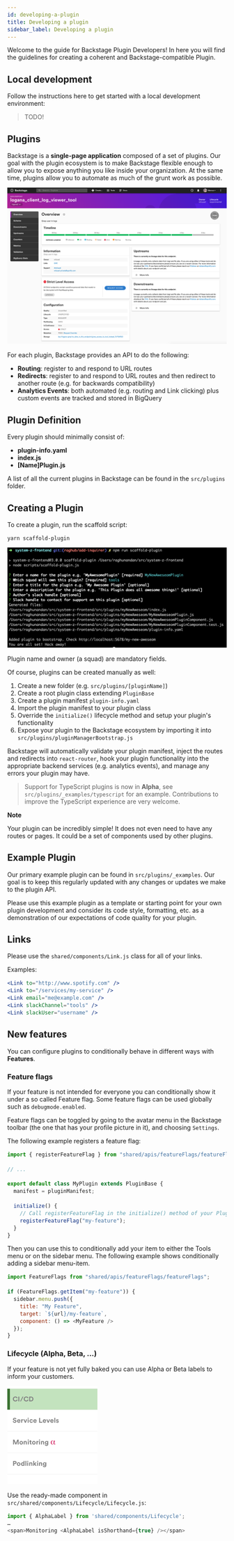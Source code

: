 ```yaml
---
id: developing-a-plugin
title: Developing a plugin
sidebar_label: Developing a plugin
---
```


Welcome to the guide for Backstage Plugin Developers! In here you will find the guidelines for creating a coherent and Backstage-compatible Plugin.

## Local development

Follow the instructions here to get started with a local development environment:

> TODO!

## Plugins

Backstage is a **single-page application** composed of a set of plugins. Our goal with the plugin ecosystem is to make Backstage flexible enough to allow you to
expose anything you like inside your organization. At the same time, plugins allow you to automate as much of the grunt work as possible.

![plugin](assets/plugin.png)

For each plugin, Backstage provides an API to do the following:

- **Routing**: register to and respond to URL routes
- **Redirects**: register to and respond to URL routes and then redirect to another route (e.g. for backwards compatibility)
- **Analytics Events**: both automated (e.g. routing and Link clicking) plus custom events are tracked and stored in BigQuery

## Plugin Definition

Every plugin should minimally consist of:

- **plugin-info.yaml**
- **index.js**
- **[Name]Plugin.js**

A list of all the current plugins in Backstage can be found in the `src/plugins` folder.

## Creating a Plugin

To create a plugin, run the scaffold script:

```
yarn scaffold-plugin
```

![plugin](assets/plugin-scaffold.png)

Plugin name and owner (a squad) are mandatory fields.

Of course, plugins can be created manually as well:

1. Create a new folder (e.g. `src/plugins/[pluginName]`)
2. Create a root plugin class extending `PluginBase`
3. Create a plugin manifest `plugin-info.yaml`
4. Import the plugin manifest to your plugin class
5. Override the `initialize()` lifecycle method and setup your plugin's functionality
6. Expose your plugin to the Backstage ecosystem by importing it into `src/plugins/pluginManagerBootstrap.js`

Backstage will automatically validate your plugin manifest, inject the routes and redirects into `react-router`, hook your plugin functionality
into the appropriate backend services (e.g. analytics events), and manage any errors your plugin may have.

> Support for TypeScript plugins is now in **Alpha**, see `src/plugins/_examples/typescript` for an example. Contributions to improve the TypeScript experience are very welcome.

**Note**

Your plugin can be incredibly simple! It does not even need to have any routes or pages. It could be a set of components used by other plugins.

## Example Plugin

Our primary example plugin can be found in `src/plugins/_examples`. Our goal is to keep this regularly updated with any changes or updates we make to the
plugin API.

Please use this example plugin as a template or starting point for your own plugin development and consider its code style, formatting, etc. as a demonstration
of our expectations of code quality for your plugin.

## Links

Please use the `shared/components/Link.js` class for all of your links.

Examples:

```jsx
<Link to="http://www.spotify.com" />
<Link to="/services/my-service" />
<Link email="me@example.com" />
<Link slackChannel="tools" />
<Link slackUser="username" />
```

## New features

You can configure plugins to conditionally behave in different ways with **Features**.

### Feature flags

If your feature is not intended for everyone you can conditionally show it under a so called Feature flag.
Some feature flags can be used globally such as `debugmode.enabled`.

Feature flags can be toggled by going to the avatar menu in the Backstage toolbar (the one that has your profile picture in it), and choosing `Settings`.

The following example registers a feature flag:

```javascript
import { registerFeatureFlag } from "shared/apis/featureFlags/featureFlagsActions";

// ...

export default class MyPlugin extends PluginBase {
  manifest = pluginManifest;

  initialize() {
    // Call registerFeatureFlag in the initialize() method of your Plugin.
    registerFeatureFlag("my-feature");
  }
}
```

Then you can use this to conditionally add your item to either the Tools menu or on the sidebar menu. The following example shows conditionally adding a sidebar menu-item.

```javascript
import FeatureFlags from "shared/apis/featureFlags/featureFlags";

if (FeatureFlags.getItem("my-feature")) {
  sidebar.menu.push({
    title: "My Feature",
    target: `${url}/my-feature`,
    component: () => <MyFeature />
  });
}
```

### Lifecycle (Alpha, Beta, …)

If your feature is not yet fully baked you can use Alpha or Beta labels to inform your customers.

![lifecycle](assets/lifecycle.png)

Use the ready-made component in `src/shared/components/Lifecycle/Lifecycle.js`:

```javascript
import { AlphaLabel } from 'shared/components/Lifecycle';
…
<span>Monitoring <AlphaLabel isShorthand={true} /></span>
```

